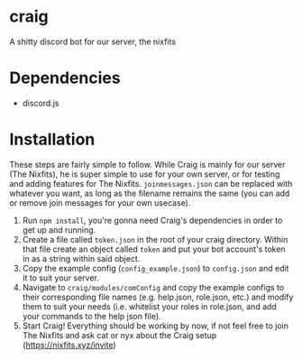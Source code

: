 # craig
A shitty discord bot for our server, the nixfits


# Dependencies
- discord.js

# Installation
These steps are fairly simple to follow. While Craig is mainly for our server (The Nixfits), he is super simple to use for your own server, or for testing and adding features for The Nixfits.
`joinmessages.json` can be replaced with whatever you want, as long as the filename remains the same (you can add or remove join messages for your own usecase).
1. Run `npm install`, you're gonna need Craig's dependencies in order to get up and running.
2. Create a file called `token.json` in the root of your craig directory. Within that file create an object called `token` and put your bot account's token in as a string within said object.
3. Copy the example config (`config_example.json`) to `config.json` and edit it to suit your server.
4. Navigate to `craig/modules/comConfig` and copy the example configs to their corresponding file names (e.g. help.json, role.json, etc.) and modify them to suit your needs (i.e. whitelist your roles in role.json, and add your commands to the help json file).
5. Start Craig! Everything should be working by now, if not feel free to join The Nixfits and ask cat or nyx about the Craig setup (https://nixfits.xyz/invite)
